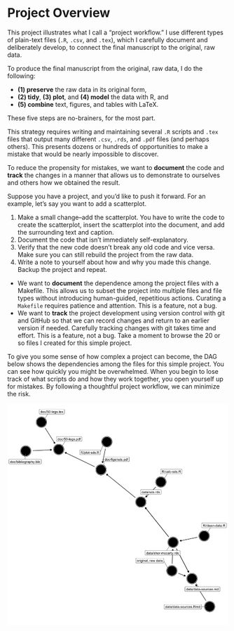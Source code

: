 Project Overview
================

This project illustrates what I call a “project workflow.” I use
different types of plain-text files (`.R`, `.csv`, and `.tex`), which I
carefully document and deliberately develop, to connect the final
manuscript to the original, raw data.

To produce the final manuscript from the original, raw data, I do the
following:

  - **(1) preserve** the raw data in its original form,
  - **(2) tidy**, **(3) plot**, and **(4) model** the data with R, and
  - **(5) combine** text, figures, and tables with LaTeX.

These five steps are no-brainers, for the most part.

This strategy requires writing and maintaining several `.R` scripts and
`.tex` files that output many different `.csv`, `.rds`, and `.pdf` files
(and perhaps others). This presents dozens or hundreds of opportunities
to make a mistake that would be nearly impossible to discover.

To reduce the propensity for mistakes, we want to **document** the code
and **track** the changes in a manner that allows us to demonstrate to
ourselves and others how we obtained the result.

Suppose you have a project, and you’d like to push it forward. For an
example, let’s say you want to add a scatterplot.

1.  Make a small change–add the scatterplot. You have to write the code
    to create the scatterplot, insert the scatterplot into the document,
    and add the surrounding text and caption.
2.  Document the code that isn’t immediately self-explanatory.
3.  Verify that the new code doesn’t break any old code and vice versa.
    Make sure you can still rebuild the project from the raw data.
4.  Write a note to yourself about how and why you made this change.
    Backup the project and repeat.

<!-- end list -->

  - We want to **document** the dependence among the project files with
    a Makefile. This allows us to subset the project into multiple files
    and file types without introducing human-guided, repetitious
    actions. Curating a `Makefile` requires patience and attention. This
    is a feature, not a bug.
  - We want to **track** the project development using version control
    with git and GitHub so that we can record changes and return to an
    earlier version if needed. Carefully tracking changes with git takes
    time and effort. This is a feature, not a bug. Take a moment to
    browse the 20 or so files I created for this simple project.

To give you some sense of how complex a project can become, the DAG
below shows the dependencies among the files for this simple project.
You can see how quickly you might be overwhelmed. When you begin to lose
track of what scripts do and how they work together, you open yourself
up for mistakes. By following a thoughtful project workflow, we can
minimize the risk.

![](file-dag-1.png)<!-- -->
